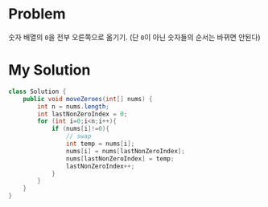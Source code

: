 # Problem

숫자 배열의 `0`을 전부 오른쪽으로 옮기기. (단 `0`이 아닌 숫자들의 순서는 바뀌면 안된다)

# My Solution

```java
class Solution {
    public void moveZeroes(int[] nums) {
        int n = nums.length;
        int lastNonZeroIndex = 0;
        for (int i=0;i<n;i++){
            if (nums[i]!=0){
                // swap
                int temp = nums[i];
                nums[i] = nums[lastNonZeroIndex];
                nums[lastNonZeroIndex] = temp;
                lastNonZeroIndex++;
            }
        }
    }
}
```
